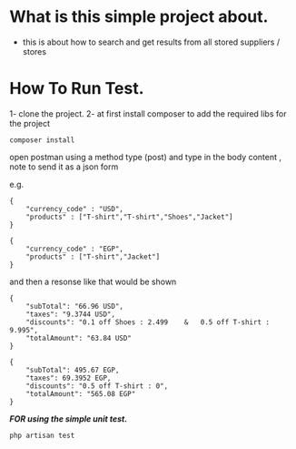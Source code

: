 # What is this simple project about.
- this is about how to search and get results from all stored suppliers / stores
# How To Run Test.
1- clone the project.
2- at first install composer to add the required libs for the project
```
composer install
```

open postman using a method type (post) and type in the body content , note to send it as a json form

e.g.
```
{
    "currency_code" : "USD",
    "products" : ["T-shirt","T-shirt","Shoes","Jacket"]
}

```

```
{
    "currency_code" : "EGP",
    "products" : ["T-shirt","Jacket"]
}

```
and then a resonse like that would be shown

```
{
    "subTotal": "66.96 USD",
    "taxes": "9.3744 USD",
    "discounts": "0.1 off Shoes : 2.499    &   0.5 off T-shirt : 9.995",
    "totalAmount": "63.84 USD"
}

```

```
{
    "subTotal": 495.67 EGP,
    "taxes": 69.3952 EGP,
    "discounts": "0.5 off T-shirt : 0",
    "totalAmount": "565.08 EGP"
}

```


***FOR using the simple unit test.***

```
php artisan test

```

